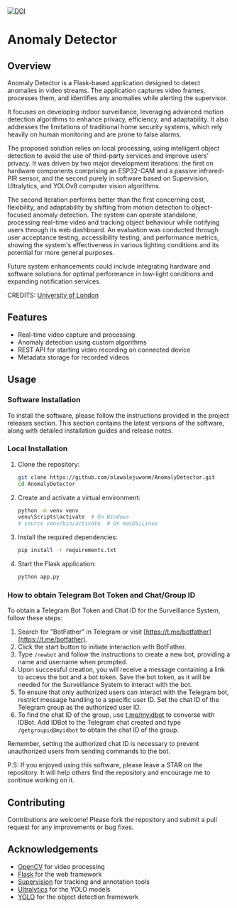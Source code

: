 [![DOI](https://zenodo.org/badge/807640991.svg)](https://zenodo.org/doi/10.5281/zenodo.13714360)

# Anomaly Detector

## Overview

Anomaly Detector is a Flask-based application designed to detect anomalies in video streams. The application captures video frames, processes them, and identifies any anomalies while alerting the supervisor.

It focuses on developing indoor surveillance, leveraging advanced motion detection algorithms to enhance privacy, efficiency, and adaptability. It also addresses the limitations of traditional home security systems, which rely heavily on human monitoring and are prone to false alarms.

The proposed solution relies on local processing, using intelligent object detection to avoid the use of third-party services and improve users' privacy. It was driven by two major development iterations: the first on hardware components comprising an ESP32-CAM and a passive infrared-PIR sensor, and the second purely in software based on Supervision, Ultralytics, and YOLOv8 computer vision algorithms.

The second iteration performs better than the first concerning cost, flexibility, and adaptability by shifting from motion detection to object-focused anomaly detection. The system can operate standalone, processing real-time video and tracking object behaviour while notifying users through its web dashboard. An evaluation was conducted through user acceptance testing, accessibility testing, and performance metrics, showing the system's effectiveness in various lighting conditions and its potential for more general purposes.

Future system enhancements could include integrating hardware and software solutions for optimal performance in low-light conditions and expanding notification services.

CREDITS: [University of London](https://www.london.ac.uk/study/courses/undergraduate/bsc-computer-science)

## Features

- Real-time video capture and processing
- Anomaly detection using custom algorithms
- REST API for starting video recording on connected device
- Metadata storage for recorded videos


## Usage

### Software Installation

To install the software, please follow the instructions provided in the project releases section. This section contains the latest versions of the software, along with detailed installation guides and release notes.

### Local Installation

1. Clone the repository:
    ```sh
    git clone https://github.com/olawalejuwonm/AnomalyDetector.git
    cd AnomalyDetector
    ```

2. Create and activate a virtual environment:
    ```sh
    python -m venv venv
    venv\Scripts\activate  # On Windows
    # source venv/bin/activate  # On macOS/Linux
    ```

3. Install the required dependencies:
    ```sh
    pip install -r requirements.txt
    ```

4. Start the Flask application:
    ```sh
    python app.py
    ```


### How to obtain Telegram Bot Token and Chat/Group ID

To obtain a Telegram Bot Token and Chat ID for the Surveillance System, follow these steps:

1. Search for "BotFather" in Telegram or visit [https://t.me/botfather](https://t.me/botfather).
2. Click the start button to initiate interaction with BotFather.
3. Type `/newbot` and follow the instructions to create a new bot, providing a name and username when prompted.
4. Upon successful creation, you will receive a message containing a link to access the bot and a bot token. Save the bot token, as it will be needed for the Surveillance System to interact with the bot.
5. To ensure that only authorized users can interact with the Telegram bot, restrict message handling to a specific user ID. Set the chat ID of the Telegram group as the authorized user ID.
6. To find the chat ID of the group, use [t.me/myidbot](https://t.me/myidbot) to converse with IDBot. Add IDBot to the Telegram chat created and type `/getgroupid@myidbot` to obtain the chat ID of the group.



Remember, setting the authorized chat ID is necessary to prevent unauthorized users from sending commands to the bot.

P.S:  If you enjoyed using this software, please leave a STAR on the repository. It will help others find the repository and encourage me to continue working on it.
 

## Contributing

Contributions are welcome! Please fork the repository and submit a pull request for any improvements or bug fixes.

<!-- ## License

This project is licensed under the MIT License. See the LICENSE file for details. -->

## Acknowledgements

- [OpenCV](https://opencv.org/) for video processing
- [Flask](https://flask.palletsprojects.com/) for the web framework
- [Supervision](https://github.com/your-repo/supervision) for tracking and annotation tools
- [Ultralytics](https://ultralytics.com/) for the YOLO models
- [YOLO](https://github.com/AlexeyAB/darknet) for the object detection framework
